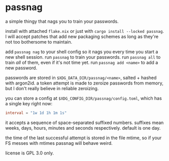 # passnag

a simple thingy that nags you to train your passwords.

install with attached `flake.nix` or just with `cargo install --locked passnag`.
I will accept patches that add new packaging schemes as long as they're not too bothersome to maintain.

add `passnag nag` to your shell config so it nags you every time you start a new shell session.
run `passnag` to train your passwords. run `passnag all` to train _all_ of them, even if it's not time yet.
run `passnag add <name>` to add a new password.

passwords are stored in `$XDG_DATA_DIR/passnag/<name>`, salted + hashed with argon2id.
a token attempt is made to zeroize passwords from memory, but I don't really believe in reliable zeroizing.

you can store a config at `$XDG_CONFIG_DIR/passnag/config.toml`, which has a single key right now:

```toml
interval = "1w 1d 1h 1m 1s"
```

it accepts a sequence of space-separated suffixed numbers. suffixes mean weeks, days, hours, minutes and seconds respectively.
default is one day.

the time of the last successful attempt is stored in the file mtime, so if your FS messes with mtimes passnag will behave weird.

license is GPL 3.0 only.
